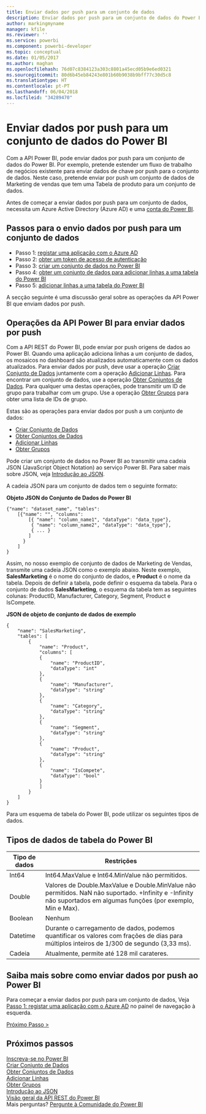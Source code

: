 ```yaml
---
title: Enviar dados por push para um conjunto de dados
description: Enviar dados por push para um conjunto de dados do Power BI
author: markingmyname
manager: kfile
ms.reviewer: ''
ms.service: powerbi
ms.component: powerbi-developer
ms.topic: conceptual
ms.date: 01/05/2017
ms.author: maghan
ms.openlocfilehash: 76d07c8384123a303c8801a45ecd05b9e6ed0321
ms.sourcegitcommit: 80d6b45eb84243e801b60b9038b9bff77c30d5c8
ms.translationtype: HT
ms.contentlocale: pt-PT
ms.lasthandoff: 06/04/2018
ms.locfileid: "34289470"
---
```

# <a name="push-data-into-a-power-bi-dataset"></a>Enviar dados por push para um conjunto de dados do Power BI
Com a API Power BI, pode enviar dados por push para um conjunto de dados do Power BI. Por exemplo, pretende estender um fluxo de trabalho de negócios existente para enviar dados de chave por push para o conjunto de dados. Neste caso, pretende enviar por push um conjunto de dados de Marketing de vendas que tem uma Tabela de produto para um conjunto de dados.

Antes de começar a enviar dados por push para um conjunto de dados, necessita um Azure Active Directory (Azure AD) e uma [conta do Power BI](create-an-azure-active-directory-tenant.md).

## <a name="steps-to-push-data-into-a-dataset"></a>Passos para o envio dados por push para um conjunto de dados
* Passo 1: [registar uma aplicação com o Azure AD](walkthrough-push-data-register-app-with-azure-ad.md)
* Passo 2: [obter um token de acesso de autenticação](walkthrough-push-data-get-token.md)
* Passo 3: [criar um conjunto de dados no Power BI](walkthrough-push-data-create-dataset.md)
* Passo 4: [obter um conjunto de dados para adicionar linhas a uma tabela do Power BI](walkthrough-push-data-get-datasets.md)
* Passo 5: [adicionar linhas a uma tabela do Power BI](walkthrough-push-data-add-rows.md)

A secção seguinte é uma discussão geral sobre as operações da API Power BI que enviam dados por push.

## <a name="power-bi-api-operations-to-push-data"></a>Operações da API Power BI para enviar dados por push
Com a API REST do Power BI, pode enviar por push origens de dados ao Power BI. Quando uma aplicação adiciona linhas a um conjunto de dados, os mosaicos no dashboard são atualizados automaticamente com os dados atualizados. Para enviar dados por push, deve usar a operação [Criar Conjunto de Dados](https://msdn.microsoft.com/library/mt203562.aspx) juntamente com a operação [Adicionar Linhas](https://msdn.microsoft.com/library/mt203561.aspx). Para encontrar um conjunto de dados, use a operação [Obter Conjuntos de Dados](https://msdn.microsoft.com/library/mt203567.aspx). Para qualquer uma destas operações, pode transmitir um ID de grupo para trabalhar com um grupo. Use a operação [Obter Grupos](https://msdn.microsoft.com/library/mt243842.aspx) para obter uma lista de IDs de grupo.

Estas são as operações para enviar dados por push a um conjunto de dados:

* [Criar Conjunto de Dados](https://msdn.microsoft.com/library/mt203562.aspx)
* [Obter Conjuntos de Dados](https://msdn.microsoft.com/library/mt203567.aspx)
* [Adicionar Linhas](https://msdn.microsoft.com/library/mt203561.aspx)
* [Obter Grupos](https://msdn.microsoft.com/library/mt243842.aspx)

Pode criar um conjunto de dados no Power BI ao transmitir uma cadeia JSON (JavaScript Object Notation) ao serviço Power BI. Para saber mais sobre JSON, veja [Introdução ao JSON](http://json.org/).

A cadeia JSON para um conjunto de dados tem o seguinte formato:

**Objeto JSON do Conjunto de Dados do Power BI**

    {"name": "dataset_name", "tables":
        [{"name": "", "columns":
            [{ "name": "column_name1", "dataType": "data_type"},
             { "name": "column_name2", "dataType": "data_type"},
             { ... }
            ]
          }
        ]
    }

Assim, no nosso exemplo de conjunto de dados de Marketing de Vendas, transmite uma cadeia JSON como o exemplo abaixo. Neste exemplo, **SalesMarketing** é o nome do conjunto de dados, e **Product** é o nome da tabela. Depois de definir a tabela, pode definir o esquema da tabela. Para o conjunto de dados **SalesMarketing**, o esquema da tabela tem as seguintes colunas: ProductID, Manufacturer, Category, Segment, Product e IsCompete.

**JSON de objeto de conjunto de dados de exemplo**

    {
        "name": "SalesMarketing",
        "tables": [
            {
                "name": "Product",
                "columns": [
                {
                    "name": "ProductID",
                    "dataType": "int"
                },
                {
                    "name": "Manufacturer",
                    "dataType": "string"
                },
                {
                    "name": "Category",
                    "dataType": "string"
                },
                {
                    "name": "Segment",
                    "dataType": "string"
                },
                {
                    "name": "Product",
                    "dataType": "string"
                },
                {
                    "name": "IsCompete",
                    "dataType": "bool"
                }
                ]
            }
        ]
    }

Para um esquema de tabela do Power BI, pode utilizar os seguintes tipos de dados.

## <a name="power-bi-table-data-types"></a>Tipos de dados de tabela do Power BI
| **Tipo de dados** | **Restrições** |
| --- | --- |
| Int64 |Int64.MaxValue e Int64.MinValue não permitidos. |
| Double |Valores de Double.MaxValue e Double.MinValue não permitidos. NaN não suportado. +Infinity e -Infinity não suportados em algumas funções (por exemplo, Min e Max). |
| Boolean |Nenhum |
| Datetime |Durante o carregamento de dados, podemos quantificar os valores com frações de dias para múltiplos inteiros de 1/300 de segundo (3,33 ms). |
| Cadeia |Atualmente, permite até 128 mil carateres. |

## <a name="learn-more-about-pushing-data-into-power-bi"></a>Saiba mais sobre como enviar dados por push ao Power BI
Para começar a enviar dados por push para um conjunto de dados, Veja [Passo 1: registar uma aplicação com o Azure AD](walkthrough-push-data-register-app-with-azure-ad.md) no painel de navegação à esquerda.

[Próximo Passo >](walkthrough-push-data-register-app-with-azure-ad.md)

## <a name="next-steps"></a>Próximos passos
[Inscreva-se no Power BI](create-an-azure-active-directory-tenant.md)  
[Criar Conjunto de Dados](https://msdn.microsoft.com/library/mt203562.aspx)  
[Obter Conjuntos de Dados](https://msdn.microsoft.com/library/mt203567.aspx)  
[Adicionar Linhas](https://msdn.microsoft.com/library/mt203561.aspx)  
[Obter Grupos](https://msdn.microsoft.com/library/mt243842.aspx)  
[Introdução ao JSON](http://json.org/)  
[Visão geral da API REST do Power BI](overview-of-power-bi-rest-api.md)  
Mais perguntas? [Pergunte à Comunidade do Power BI](http://community.powerbi.com/)

